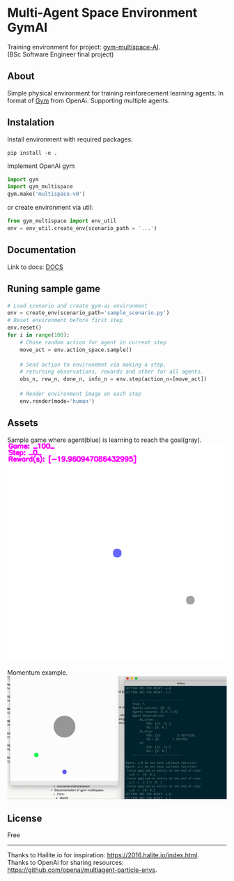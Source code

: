 # Multi-Agent Space Environment GymAI

Training environment for project: [gym-multispace-AI](https://github.com/matiktli/gym-multispace-ai).\
(BSc Software Engineer final project)

## About

Simple physical environment for training reinforecement learning agents. In format of [Gym](https://gym.openai.com/) from OpenAi. Supporting multiple agents.

## Instalation

Install environment with required packages: 
```
pip install -e .
```

Implement OpenAi gym
```python
import gym
import gym_multispace
gym.make('multispace-v0')
```

or create environment via util:
```python
from gym_multispace import env_util
env = env_util.create_env(scenario_path = '...')
```

## Documentation

Link to docs: [DOCS](https://github.com/matiktli/gym-multispace/blob/master/gym_multispace/README.md)

## Runing sample game
```python
# Load scenario and create gym-ai environment
env = create_env(scenario_path='sample_scenario.py')
# Reset environment before first step
env.reset()
for i in range(100):
    # Chose random action for agent in current step
    move_act = env.action_space.sample()
    
    # Send action to environemnt via making a step,
    # returning observations, rewards and other for all agents.
    obs_n, rew_n, done_n, info_n = env.step(action_n=[move_act])

    # Render environment image on each step
    env.render(mode='human')
```

## Assets

Sample game where agent(blue) is learning to reach the goal(gray).\
![](assets/example_learning.gif)


Momentum example.\
![](assets/momentum.gif)

## License

Free

---

Thanks to Hailite.io for inspiration: <https://2016.halite.io/index.html>.\
Thanks to OpenAi for sharing resources: <https://github.com/openai/multiagent-particle-envs>.
